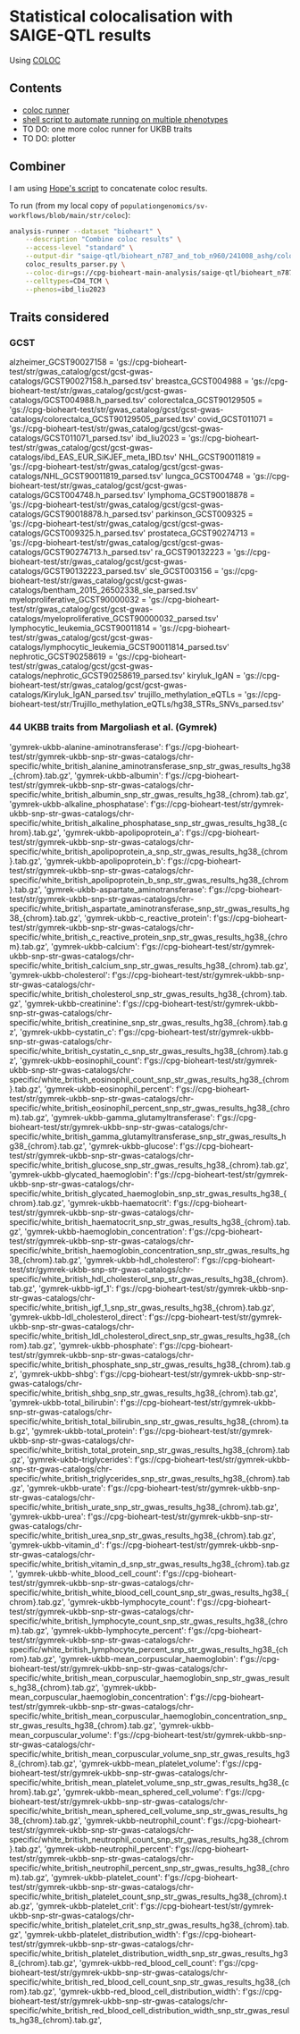 # Statistical colocalisation with SAIGE-QTL results

Using [COLOC](https://chr1swallace.github.io/coloc/index.html)

## Contents

* [coloc runner](coloc_runner.py)
* [shell script to automate running on multiple phenotypes](multi_pheno_runner.sh)
* TO DO: one more coloc runner for UKBB traits
* TO DO: plotter

## Combiner

I am using [Hope's script](https://github.com/populationgenomics/sv-workflows/blob/main/str/coloc/coloc_results_parser.py) to concatenate coloc results.

To run (from my local copy of `populationgenomics/sv-workflows/blob/main/str/coloc`):

```bash
analysis-runner --dataset "bioheart" \
    --description "Combine coloc results" \
    --access-level "standard" \
    --output-dir "saige-qtl/bioheart_n787_and_tob_n960/241008_ashg/coloc-snp-only/sig_genes_only/" \
    coloc_results_parser.py \
    --coloc-dir=gs://cpg-bioheart-main-analysis/saige-qtl/bioheart_n787_and_tob_n960/241008_ashg/coloc-snp-only/sig_genes_only \
    --celltypes=CD4_TCM \
    --phenos=ibd_liu2023
```

## Traits considered

### GCST

alzheimer_GCST90027158 = 'gs://cpg-bioheart-test/str/gwas_catalog/gcst/gcst-gwas-catalogs/GCST90027158.h_parsed.tsv'
breastca_GCST004988 = 'gs://cpg-bioheart-test/str/gwas_catalog/gcst/gcst-gwas-catalogs/GCST004988.h_parsed.tsv'
colorectalca_GCST90129505 = 'gs://cpg-bioheart-test/str/gwas_catalog/gcst/gcst-gwas-catalogs/colorectalca_GCST90129505_parsed.tsv'
covid_GCST011071 = 'gs://cpg-bioheart-test/str/gwas_catalog/gcst/gcst-gwas-catalogs/GCST011071_parsed.tsv'
ibd_liu2023 = 'gs://cpg-bioheart-test/str/gwas_catalog/gcst/gcst-gwas-catalogs/ibd_EAS_EUR_SiKJEF_meta_IBD.tsv'
NHL_GCST90011819 = 'gs://cpg-bioheart-test/str/gwas_catalog/gcst/gcst-gwas-catalogs/NHL_GCST90011819_parsed.tsv'
lungca_GCST004748 = 'gs://cpg-bioheart-test/str/gwas_catalog/gcst/gcst-gwas-catalogs/GCST004748.h_parsed.tsv'
lymphoma_GCST90018878 = 'gs://cpg-bioheart-test/str/gwas_catalog/gcst/gcst-gwas-catalogs/GCST90018878.h_parsed.tsv'
parkinson_GCST009325 = 'gs://cpg-bioheart-test/str/gwas_catalog/gcst/gcst-gwas-catalogs/GCST009325.h_parsed.tsv'
prostateca_GCST90274713 = 'gs://cpg-bioheart-test/str/gwas_catalog/gcst/gcst-gwas-catalogs/GCST90274713.h_parsed.tsv'
ra_GCST90132223 = 'gs://cpg-bioheart-test/str/gwas_catalog/gcst/gcst-gwas-catalogs/GCST90132223_parsed.tsv'
sle_GCST003156 = 'gs://cpg-bioheart-test/str/gwas_catalog/gcst/gcst-gwas-catalogs/bentham_2015_26502338_sle_parsed.tsv'
myeloproliferative_GCST90000032 = 'gs://cpg-bioheart-test/str/gwas_catalog/gcst/gcst-gwas-catalogs/myeloproliferative_GCST90000032_parsed.tsv'
lymphocytic_leukemia_GCST90011814 = 'gs://cpg-bioheart-test/str/gwas_catalog/gcst/gcst-gwas-catalogs/lymphocytic_leukemia_GCST90011814_parsed.tsv'
nephrotic_GCST90258619 = 'gs://cpg-bioheart-test/str/gwas_catalog/gcst/gcst-gwas-catalogs/nephrotic_GCST90258619_parsed.tsv'
kiryluk_IgAN = 'gs://cpg-bioheart-test/str/gwas_catalog/gcst/gcst-gwas-catalogs/Kiryluk_IgAN_parsed.tsv'
trujillo_methylation_eQTLs = 'gs://cpg-bioheart-test/str/Trujillo_methylation_eQTLs/hg38_STRs_SNVs_parsed.tsv'

### 44 UKBB traits from Margoliash et al. (Gymrek)

'gymrek-ukbb-alanine-aminotransferase': f'gs://cpg-bioheart-test/str/gymrek-ukbb-snp-str-gwas-catalogs/chr-specific/white_british_alanine_aminotransferase_snp_str_gwas_results_hg38_{chrom}.tab.gz',
'gymrek-ukbb-albumin': f'gs://cpg-bioheart-test/str/gymrek-ukbb-snp-str-gwas-catalogs/chr-specific/white_british_albumin_snp_str_gwas_results_hg38_{chrom}.tab.gz',
'gymrek-ukbb-alkaline_phosphatase': f'gs://cpg-bioheart-test/str/gymrek-ukbb-snp-str-gwas-catalogs/chr-specific/white_british_alkaline_phosphatase_snp_str_gwas_results_hg38_{chrom}.tab.gz',
'gymrek-ukbb-apolipoprotein_a': f'gs://cpg-bioheart-test/str/gymrek-ukbb-snp-str-gwas-catalogs/chr-specific/white_british_apolipoprotein_a_snp_str_gwas_results_hg38_{chrom}.tab.gz',
'gymrek-ukbb-apolipoprotein_b': f'gs://cpg-bioheart-test/str/gymrek-ukbb-snp-str-gwas-catalogs/chr-specific/white_british_apolipoprotein_b_snp_str_gwas_results_hg38_{chrom}.tab.gz',
'gymrek-ukbb-aspartate_aminotransferase': f'gs://cpg-bioheart-test/str/gymrek-ukbb-snp-str-gwas-catalogs/chr-specific/white_british_aspartate_aminotransferase_snp_str_gwas_results_hg38_{chrom}.tab.gz',
'gymrek-ukbb-c_reactive_protein': f'gs://cpg-bioheart-test/str/gymrek-ukbb-snp-str-gwas-catalogs/chr-specific/white_british_c_reactive_protein_snp_str_gwas_results_hg38_{chrom}.tab.gz',
'gymrek-ukbb-calcium': f'gs://cpg-bioheart-test/str/gymrek-ukbb-snp-str-gwas-catalogs/chr-specific/white_british_calcium_snp_str_gwas_results_hg38_{chrom}.tab.gz',
'gymrek-ukbb-cholesterol': f'gs://cpg-bioheart-test/str/gymrek-ukbb-snp-str-gwas-catalogs/chr-specific/white_british_cholesterol_snp_str_gwas_results_hg38_{chrom}.tab.gz',
'gymrek-ukbb-creatinine': f'gs://cpg-bioheart-test/str/gymrek-ukbb-snp-str-gwas-catalogs/chr-specific/white_british_creatinine_snp_str_gwas_results_hg38_{chrom}.tab.gz',
'gymrek-ukbb-cystatin_c': f'gs://cpg-bioheart-test/str/gymrek-ukbb-snp-str-gwas-catalogs/chr-specific/white_british_cystatin_c_snp_str_gwas_results_hg38_{chrom}.tab.gz',
'gymrek-ukbb-eosinophil_count': f'gs://cpg-bioheart-test/str/gymrek-ukbb-snp-str-gwas-catalogs/chr-specific/white_british_eosinophil_count_snp_str_gwas_results_hg38_{chrom}.tab.gz',
'gymrek-ukbb-eosinophil_percent': f'gs://cpg-bioheart-test/str/gymrek-ukbb-snp-str-gwas-catalogs/chr-specific/white_british_eosinophil_percent_snp_str_gwas_results_hg38_{chrom}.tab.gz',
'gymrek-ukbb-gamma_glutamyltransferase': f'gs://cpg-bioheart-test/str/gymrek-ukbb-snp-str-gwas-catalogs/chr-specific/white_british_gamma_glutamyltransferase_snp_str_gwas_results_hg38_{chrom}.tab.gz',
'gymrek-ukbb-glucose': f'gs://cpg-bioheart-test/str/gymrek-ukbb-snp-str-gwas-catalogs/chr-specific/white_british_glucose_snp_str_gwas_results_hg38_{chrom}.tab.gz',
'gymrek-ukbb-glycated_haemoglobin': f'gs://cpg-bioheart-test/str/gymrek-ukbb-snp-str-gwas-catalogs/chr-specific/white_british_glycated_haemoglobin_snp_str_gwas_results_hg38_{chrom}.tab.gz',
'gymrek-ukbb-haematocrit': f'gs://cpg-bioheart-test/str/gymrek-ukbb-snp-str-gwas-catalogs/chr-specific/white_british_haematocrit_snp_str_gwas_results_hg38_{chrom}.tab.gz',
'gymrek-ukbb-haemoglobin_concentration': f'gs://cpg-bioheart-test/str/gymrek-ukbb-snp-str-gwas-catalogs/chr-specific/white_british_haemoglobin_concentration_snp_str_gwas_results_hg38_{chrom}.tab.gz',
'gymrek-ukbb-hdl_cholesterol': f'gs://cpg-bioheart-test/str/gymrek-ukbb-snp-str-gwas-catalogs/chr-specific/white_british_hdl_cholesterol_snp_str_gwas_results_hg38_{chrom}.tab.gz',
'gymrek-ukbb-igf_1': f'gs://cpg-bioheart-test/str/gymrek-ukbb-snp-str-gwas-catalogs/chr-specific/white_british_igf_1_snp_str_gwas_results_hg38_{chrom}.tab.gz',
'gymrek-ukbb-ldl_cholesterol_direct': f'gs://cpg-bioheart-test/str/gymrek-ukbb-snp-str-gwas-catalogs/chr-specific/white_british_ldl_cholesterol_direct_snp_str_gwas_results_hg38_{chrom}.tab.gz',
'gymrek-ukbb-phosphate': f'gs://cpg-bioheart-test/str/gymrek-ukbb-snp-str-gwas-catalogs/chr-specific/white_british_phosphate_snp_str_gwas_results_hg38_{chrom}.tab.gz',
'gymrek-ukbb-shbg': f'gs://cpg-bioheart-test/str/gymrek-ukbb-snp-str-gwas-catalogs/chr-specific/white_british_shbg_snp_str_gwas_results_hg38_{chrom}.tab.gz',
'gymrek-ukbb-total_bilirubin': f'gs://cpg-bioheart-test/str/gymrek-ukbb-snp-str-gwas-catalogs/chr-specific/white_british_total_bilirubin_snp_str_gwas_results_hg38_{chrom}.tab.gz',
'gymrek-ukbb-total_protein': f'gs://cpg-bioheart-test/str/gymrek-ukbb-snp-str-gwas-catalogs/chr-specific/white_british_total_protein_snp_str_gwas_results_hg38_{chrom}.tab.gz',
'gymrek-ukbb-triglycerides': f'gs://cpg-bioheart-test/str/gymrek-ukbb-snp-str-gwas-catalogs/chr-specific/white_british_triglycerides_snp_str_gwas_results_hg38_{chrom}.tab.gz',
'gymrek-ukbb-urate': f'gs://cpg-bioheart-test/str/gymrek-ukbb-snp-str-gwas-catalogs/chr-specific/white_british_urate_snp_str_gwas_results_hg38_{chrom}.tab.gz',
'gymrek-ukbb-urea': f'gs://cpg-bioheart-test/str/gymrek-ukbb-snp-str-gwas-catalogs/chr-specific/white_british_urea_snp_str_gwas_results_hg38_{chrom}.tab.gz',
'gymrek-ukbb-vitamin_d': f'gs://cpg-bioheart-test/str/gymrek-ukbb-snp-str-gwas-catalogs/chr-specific/white_british_vitamin_d_snp_str_gwas_results_hg38_{chrom}.tab.gz',
'gymrek-ukbb-white_blood_cell_count': f'gs://cpg-bioheart-test/str/gymrek-ukbb-snp-str-gwas-catalogs/chr-specific/white_british_white_blood_cell_count_snp_str_gwas_results_hg38_{chrom}.tab.gz',
'gymrek-ukbb-lymphocyte_count': f'gs://cpg-bioheart-test/str/gymrek-ukbb-snp-str-gwas-catalogs/chr-specific/white_british_lymphocyte_count_snp_str_gwas_results_hg38_{chrom}.tab.gz',
'gymrek-ukbb-lymphocyte_percent': f'gs://cpg-bioheart-test/str/gymrek-ukbb-snp-str-gwas-catalogs/chr-specific/white_british_lymphocyte_percent_snp_str_gwas_results_hg38_{chrom}.tab.gz',
'gymrek-ukbb-mean_corpuscular_haemoglobin': f'gs://cpg-bioheart-test/str/gymrek-ukbb-snp-str-gwas-catalogs/chr-specific/white_british_mean_corpuscular_haemoglobin_snp_str_gwas_results_hg38_{chrom}.tab.gz',
'gymrek-ukbb-mean_corpuscular_haemoglobin_concentration': f'gs://cpg-bioheart-test/str/gymrek-ukbb-snp-str-gwas-catalogs/chr-specific/white_british_mean_corpuscular_haemoglobin_concentration_snp_str_gwas_results_hg38_{chrom}.tab.gz',
'gymrek-ukbb-mean_corpuscular_volume': f'gs://cpg-bioheart-test/str/gymrek-ukbb-snp-str-gwas-catalogs/chr-specific/white_british_mean_corpuscular_volume_snp_str_gwas_results_hg38_{chrom}.tab.gz',
'gymrek-ukbb-mean_platelet_volume': f'gs://cpg-bioheart-test/str/gymrek-ukbb-snp-str-gwas-catalogs/chr-specific/white_british_mean_platelet_volume_snp_str_gwas_results_hg38_{chrom}.tab.gz',
'gymrek-ukbb-mean_sphered_cell_volume': f'gs://cpg-bioheart-test/str/gymrek-ukbb-snp-str-gwas-catalogs/chr-specific/white_british_mean_sphered_cell_volume_snp_str_gwas_results_hg38_{chrom}.tab.gz',
'gymrek-ukbb-neutrophil_count': f'gs://cpg-bioheart-test/str/gymrek-ukbb-snp-str-gwas-catalogs/chr-specific/white_british_neutrophil_count_snp_str_gwas_results_hg38_{chrom}.tab.gz',
'gymrek-ukbb-neutrophil_percent': f'gs://cpg-bioheart-test/str/gymrek-ukbb-snp-str-gwas-catalogs/chr-specific/white_british_neutrophil_percent_snp_str_gwas_results_hg38_{chrom}.tab.gz',
'gymrek-ukbb-platelet_count': f'gs://cpg-bioheart-test/str/gymrek-ukbb-snp-str-gwas-catalogs/chr-specific/white_british_platelet_count_snp_str_gwas_results_hg38_{chrom}.tab.gz',
'gymrek-ukbb-platelet_crit': f'gs://cpg-bioheart-test/str/gymrek-ukbb-snp-str-gwas-catalogs/chr-specific/white_british_platelet_crit_snp_str_gwas_results_hg38_{chrom}.tab.gz',
'gymrek-ukbb-platelet_distribution_width': f'gs://cpg-bioheart-test/str/gymrek-ukbb-snp-str-gwas-catalogs/chr-specific/white_british_platelet_distribution_width_snp_str_gwas_results_hg38_{chrom}.tab.gz',
'gymrek-ukbb-red_blood_cell_count': f'gs://cpg-bioheart-test/str/gymrek-ukbb-snp-str-gwas-catalogs/chr-specific/white_british_red_blood_cell_count_snp_str_gwas_results_hg38_{chrom}.tab.gz',
'gymrek-ukbb-red_blood_cell_distribution_width': f'gs://cpg-bioheart-test/str/gymrek-ukbb-snp-str-gwas-catalogs/chr-specific/white_british_red_blood_cell_distribution_width_snp_str_gwas_results_hg38_{chrom}.tab.gz',
